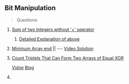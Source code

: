 ## Bit Manipulation

> Questions

1. [Sum of two Integers without '+' operator](https://leetcode.com/problems/sum-of-two-integers/description/)
    1. [Detailed Explanation of above](https://leetcode.com/problems/sum-of-two-integers/solutions/132479/simple-explanation-on-how-to-arrive-at-the-solution/)
       
2. [Minimum Array end](https://leetcode.com/problems/minimum-array-end/) || ---
    [Video Solution](https://www.youtube.com/watch?v=rChLZzzggjo)

3. [Count Triplets That Can Form Two Arrays of Equal XOR](https://leetcode.com/problems/count-triplets-that-can-form-two-arrays-of-equal-xor/description/) 

    [Vidoe](https://www.youtube.com/watch?v=TgkxnZ6oPYU)
    [Blog](https://leetcode.com/problems/count-triplets-that-can-form-two-arrays-of-equal-xor/solutions/623747/java-c-python-one-pass-o-n-4-to-o-n/)
   
5. 
